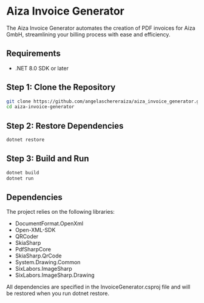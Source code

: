 # Aiza Invoice Generator

The Aiza Invoice Generator automates the creation of PDF invoices for Aiza GmbH, streamlining your billing process with ease and efficiency.

## Requirements
- .NET 8.0 SDK or later

## Step 1: Clone the Repository
```bash
git clone https://github.com/angelaschereraiza/aiza_invoice_generator.git
cd aiza-invoice-generator
```

## Step 2: Restore Dependencies
```bash
dotnet restore
```

## Step 3: Build and Run
```bash
dotnet build
dotnet run
```

## Dependencies
The project relies on the following libraries:

* DocumentFormat.OpenXml
* Open-XML-SDK
* QRCoder
* SkiaSharp
* PdfSharpCore
* SkiaSharp.QrCode
* System.Drawing.Common
* SixLabors.ImageSharp
* SixLabors.ImageSharp.Drawing

All dependencies are specified in the InvoiceGenerator.csproj file and will be restored when you run dotnet restore.